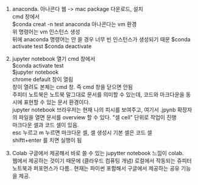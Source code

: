 1. anaconda. 
아나콘다 웹 -> mac package 다운로드, 설치  
cmd 창에서   
$conda creat -n test anaconda
아나콘다는 vm 환경  
위 명령어는 vm 인스턴스 생성  
뒤에 anaconda 명령어는 안 쓸 경우 너무 빈 인스턴스가 생성되기 때문
$conda activate test 
$conda deactivate

2. jupyter notebook 열기
cmd 창에서   
$conda activate test  
$jupyter notebook  
chrome default 창이 열림  
창이 열려도 본체는 cmd 창. 즉 cmd 창을 닫으면 안됨  
주피터 노트북은 노트북 말그대로 문서를 의미할 수 있는데, 코드와 마크다운을 동시에 표현할 수 있는 문서 환경이다.   
jupyter notebook 브라우저는 현재 나의 피시를 보여주고, 여기서 .jpynb 확장자의 파일을 열면 문서를 overview 할 수 있다.
"셀 cell" 단위로 작업이 진행  
마크다운 셀과 코드 셀이 있음.  
esc 누르고 m 누르면 마크다운 셀, 셀 생성시 기본 셀은 코드 셀  
shiftt+enter 를 치면 실행이 됨

3. Colab
구글에서 제공해서 바로 쓸 수 있는 jupytter notebook 느낌이 colab.  
웹에서 제공하는 것이기 때문에 (클라우드 컴퓨팅 개념) 로컬에서 작동되는 쥬피터 노트북과 퍼포먼스가 다름..
현재는 파이썬 포함해서 구글에서 제공하는 공유 기능을 제공.  






